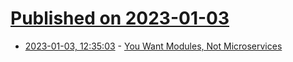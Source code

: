# [Published on 2023-01-03](index.md)

* [2023-01-03, 12:35:03](https://news.ycombinator.com/item?id=34230641) - [You Want Modules, Not Microservices](http://blogs.newardassociates.com/blog/2023/you-want-modules-not-microservices.html)
